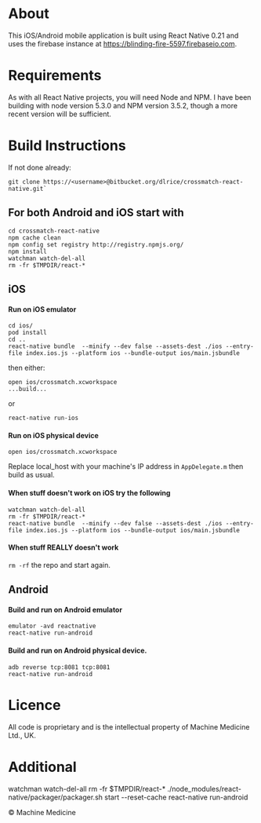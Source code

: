 # About

This iOS/Android mobile application is built using React Native 0.21 and uses the firebase instance at https://blinding-fire-5597.firebaseio.com.

# Requirements

As with all React Native projects, you will need Node and NPM. I have been building with node version 5.3.0 and NPM version 3.5.2, though a more recent version will be sufficient.

# Build Instructions

If not done already:

```
git clone https://<username>@bitbucket.org/dlrice/crossmatch-react-native.git`
```

## For both Android and iOS start with

```
cd crossmatch-react-native
npm cache clean
npm config set registry http://registry.npmjs.org/
npm install
watchman watch-del-all
rm -fr $TMPDIR/react-*
```

## iOS

#### Run on iOS emulator

```
cd ios/
pod install
cd ..
react-native bundle  --minify --dev false --assets-dest ./ios --entry-file index.ios.js --platform ios --bundle-output ios/main.jsbundle
```

then either:

```
open ios/crossmatch.xcworkspace
...build...
```

or 

```
react-native run-ios
```

#### Run on iOS physical device

```
open ios/crossmatch.xcworkspace
```

Replace local_host with your machine's IP address in `AppDelegate.m` then build as usual.


#### When stuff doesn't work on iOS try the following

```
watchman watch-del-all
rm -fr $TMPDIR/react-*
react-native bundle  --minify --dev false --assets-dest ./ios --entry-file index.ios.js --platform ios --bundle-output ios/main.jsbundle
```

#### When stuff REALLY doesn't work
`rm -rf` the repo and start again.


## Android

#### Build and run on Android emulator

```
emulator -avd reactnative
react-native run-android
```

#### Build and run on Android physical device.

```
adb reverse tcp:8081 tcp:8081
react-native run-android
```

# Licence
All code is proprietary and is the intellectual property of Machine Medicine Ltd., UK.


# Additional
watchman watch-del-all
rm -fr $TMPDIR/react-*
./node_modules/react-native/packager/packager.sh start --reset-cache
react-native run-android

© Machine Medicine